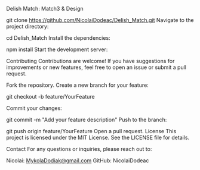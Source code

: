 Delish Match: Match3 & Design

git clone https://github.com/NicolaiDodeac/Delish_Match.git
Navigate to the project directory:

cd Delish_Match
Install the dependencies:

npm install
Start the development server:



Contributing
Contributions are welcome! If you have suggestions for improvements or new features, feel free to open an issue or submit a pull request.

Fork the repository.
Create a new branch for your feature:

git checkout -b feature/YourFeature

Commit your changes:

git commit -m "Add your feature description"
Push to the branch:

git push origin feature/YourFeature
Open a pull request.
License
This project is licensed under the MIT License. See the LICENSE file for details.

Contact
For any questions or inquiries, please reach out to:

Nicolai: MykolaDodiak@gmail.com
GitHub: NicolaiDodeac
